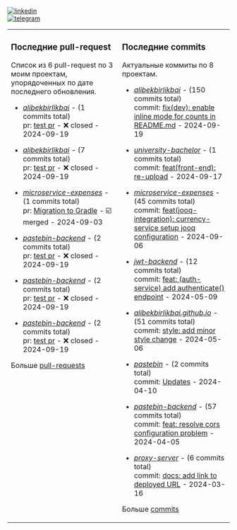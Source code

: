 [![linkedin](https://img.shields.io/badge/-Alibek_Birlikbai-161616?style=flat-square&labelColor=161616&logo=LinkedIn&logoColor=white&color=161616)](https://www.linkedin.com/in/alibek-birlikbai/)  
[![telegram](https://img.shields.io/badge/-@alibekbirlikbai-161616?style=flat-square&labelColor=161616&logo=Telegram&logoColor=white&color=161616)](https://t.me/alibekbirlikbai)


<table><tr>
<td valign="top" width="50%">

### Последние pull-request
Список из <!-- pull_requests_count starts -->6<!-- pull_requests_count ends --> pull-request по <!-- project_with_pull_requests_count starts -->3<!-- project_with_pull_requests_count ends --> моим проектам, упорядоченных по дате последнего обновления.

<!-- recent_pull_requests starts -->
- [_alibekbirlikbai_](https://github.com/alibekbirlikbai/alibekbirlikbai) - (1 commits total)<br/>pr: [test pr](https://github.com/alibekbirlikbai/alibekbirlikbai/pull/1) - :x: closed - 2024-09-19

- [_alibekbirlikbai_](https://github.com/alibekbirlikbai/alibekbirlikbai) - (7 commits total)<br/>pr: [test pr](https://github.com/alibekbirlikbai/alibekbirlikbai/pull/2) - :x: closed - 2024-09-19

- [_microservice-expenses_](https://github.com/alibekbirlikbai/microservice-expenses) - (1 commits total)<br/>pr: [Migration to Gradle](https://github.com/alibekbirlikbai/microservice-expenses/pull/1) - :ballot_box_with_check: merged - 2024-09-03

- [_pastebin-backend_](https://github.com/alibekbirlikbai/pastebin-backend) - (2 commits total)<br/>pr: [test pr](https://github.com/alibekbirlikbai/pastebin-backend/pull/1) - :x: closed - 2024-09-19

- [_pastebin-backend_](https://github.com/alibekbirlikbai/pastebin-backend) - (2 commits total)<br/>pr: [test pr](https://github.com/alibekbirlikbai/pastebin-backend/pull/2) - :x: closed - 2024-09-19

- [_pastebin-backend_](https://github.com/alibekbirlikbai/pastebin-backend) - (2 commits total)<br/>pr: [test pr](https://github.com/alibekbirlikbai/pastebin-backend/pull/3) - :x: closed - 2024-09-19
<!-- recent_pull_requests ends -->
Больше [pull-requests](https://github.com/alibekbirlikbai/alibekbirlikbai/blob/main/md/pull_requests.md)

</td>


<td valign="top" width="50%">

### Последние commits
Актуальные коммиты по <!-- project_count starts -->8<!-- project_count ends --> проектам.

<!-- recent_commits starts -->
- [_alibekbirlikbai_](https://github.com/alibekbirlikbai/alibekbirlikbai) - (150 commits total)<br/>commit: [fix(dev): enable inline mode for counts in README.md](https://github.com/alibekbirlikbai/alibekbirlikbai/commit/1ee6b69e8a4b80e822e2c032069d516b9cde9ef8) - 2024-09-19

- [_university-bachelor_](https://github.com/alibekbirlikbai/university-bachelor) - (1 commits total)<br/>commit: [feat(front-end): re-upload](https://github.com/alibekbirlikbai/university-bachelor/commit/d6bddf0ce625bbc2882a7c122630615912c7fb81) - 2024-09-17

- [_microservice-expenses_](https://github.com/alibekbirlikbai/microservice-expenses) - (45 commits total)<br/>commit: [feat(jooq-integration): currency-service setup jooq configuration](https://github.com/alibekbirlikbai/microservice-expenses/commit/1bd69d192c3fa97a024ae322d9c3b1a413bd2d33) - 2024-09-06

- [_jwt-backend_](https://github.com/alibekbirlikbai/jwt-backend) - (12 commits total)<br/>commit: [feat: (auth-service) add authenticate() endpoint](https://github.com/alibekbirlikbai/jwt-backend/commit/77d7064f9091f6e135295ed44f203647ffcfdb84) - 2024-05-09

- [_alibekbirlikbai.github.io_](https://github.com/alibekbirlikbai/alibekbirlikbai.github.io) - (51 commits total)<br/>commit: [style: add minor style change](https://github.com/alibekbirlikbai/alibekbirlikbai.github.io/commit/b2fe42d2c721fbe6485dcb80d5f31c64091a34ea) - 2024-05-06

- [_pastebin_](https://github.com/alibekbirlikbai/pastebin) - (2 commits total)<br/>commit: [Updates](https://github.com/alibekbirlikbai/pastebin/commit/cc8addde9c7b162a693fcde84b5ce5b717a96e54) - 2024-04-10

- [_pastebin-backend_](https://github.com/alibekbirlikbai/pastebin-backend) - (57 commits total)<br/>commit: [feat: resolve cors configuration problem](https://github.com/alibekbirlikbai/pastebin-backend/commit/d3d1f3f2af371254075460dbf1be751d046866ab) - 2024-04-05

- [_proxy-server_](https://github.com/alibekbirlikbai/proxy-server) - (6 commits total)<br/>commit: [docs: add link to deployed URL](https://github.com/alibekbirlikbai/proxy-server/commit/150c67582b00233b8e7eb7b18a55e0e4f0f7efdc) - 2024-03-16
<!-- recent_commits ends -->
Больше [commits](https://github.com/alibekbirlikbai/alibekbirlikbai/blob/main/md/commits.md)

</td>

</tr></table>
